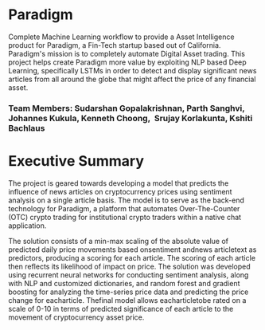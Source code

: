 # Paradigm
Complete Machine Learning workflow to provide a Asset Intelligence product for Paradigm, a Fin-Tech startup based out of California. Paradigm's mission is to completely automate Digital Asset trading. This project helps create Paradigm more value by exploiting NLP based Deep Learning, specifically LSTMs in order to detect and display significant news articles from all around the globe that might affect the price of any financial asset.

### Team Members: Sudarshan Gopalakrishnan, Parth Sanghvi, Johannes Kukula, Kenneth Choong,  Srujay Korlakunta, Kshiti Bachlaus 


# Executive Summary

The project is geared towards developing a model that predicts the influence of news articles on cryptocurrency prices using sentiment analysis on a single article basis. The model is to serve as the back-end technology for Paradigm, a platform that automates Over-The-Counter (OTC) crypto trading for institutional crypto traders within a native chat application.

The solution consists of a min-max scaling of the absolute value of predicted daily price movements based onsentiment andnews articletext as predictors, producing a scoring for each article. The scoring of each article then reflects its likelihood of impact on price. The solution was developed using recurrent neural networks for conducting sentiment analysis, along with NLP and customized dictionaries, and random forest and gradient boosting for analyzing the time-series price data and predicting the price change for eacharticle. Thefinal model allows eacharticletobe rated on a scale of 0-10 in terms of predicted significance of each article to the movement of cryptocurrency asset price.  

